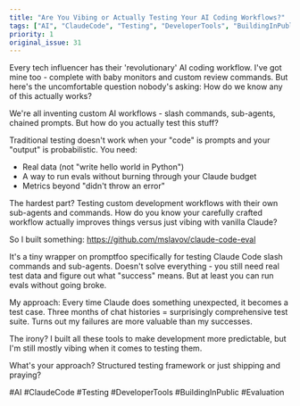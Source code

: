 ```yaml
---
title: "Are You Vibing or Actually Testing Your AI Coding Workflows?"
tags: ["AI", "ClaudeCode", "Testing", "DeveloperTools", "BuildingInPublic", "Evaluation"]
priority: 1
original_issue: 31
---
```


Every tech influencer has their 'revolutionary' AI coding workflow. I've got mine too - complete with baby monitors and custom review commands. But here's the uncomfortable question nobody's asking: How do we know any of this actually works?

We're all inventing custom AI workflows - slash commands, sub-agents, chained prompts. But how do you actually test this stuff?

Traditional testing doesn't work when your "code" is prompts and your "output" is probabilistic. You need:
- Real data (not "write hello world in Python")
- A way to run evals without burning through your Claude budget
- Metrics beyond "didn't throw an error"

The hardest part? Testing custom development workflows with their own sub-agents and commands. How do you know your carefully crafted workflow actually improves things versus just vibing with vanilla Claude?

So I built something: https://github.com/mslavov/claude-code-eval

It's a tiny wrapper on promptfoo specifically for testing Claude Code slash commands and sub-agents. Doesn't solve everything - you still need real test data and figure out what "success" means. But at least you can run evals without going broke.

My approach: Every time Claude does something unexpected, it becomes a test case. Three months of chat histories = surprisingly comprehensive test suite. Turns out my failures are more valuable than my successes.

The irony? I built all these tools to make development more predictable, but I'm still mostly vibing when it comes to testing them.

What's your approach? Structured testing framework or just shipping and praying?

#AI #ClaudeCode #Testing #DeveloperTools #BuildingInPublic #Evaluation